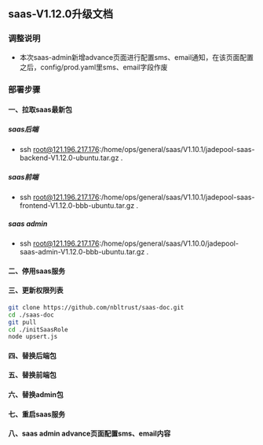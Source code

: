## saas-V1.12.0升级文档
### 调整说明
- 本次saas-admin新增advance页面进行配置sms、email通知，在该页面配置之后，config/prod.yaml里sms、email字段作废
### 部署步骤
#### 一、拉取saas最新包
##### saas后端
- ssh root@121.196.217.176:/home/ops/general/saas/V1.10.1/jadepool-saas-backend-V1.12.0-ubuntu.tar.gz .
##### saas前端
- ssh root@121.196.217.176:/home/ops/general/saas/V1.10.1/jadepool-saas-frontend-V1.12.0-bbb-ubuntu.tar.gz .
##### saas admin
- ssh root@121.196.217.176:/home/ops/general/saas/V1.10.0/jadepool-saas-admin-V1.12.0-bbb-ubuntu.tar.gz .
#### 二、停用saas服务
#### 三、更新权限列表
```bash
git clone https://github.com/nbltrust/saas-doc.git
cd ./saas-doc
git pull
cd ./initSaasRole
node upsert.js
```
#### 四、替换后端包
#### 五、替换前端包
#### 六、替换admin包
#### 七、重启saas服务
#### 八、saas admin advance页面配置sms、email内容
